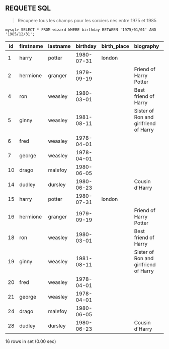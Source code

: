 
## REQUETE SQL

> Récupère tous les champs pour les sorciers nés entre 1975 et 1985

`mysql> SELECT * FROM wizard WHERE birthday BETWEEN '1975/01/01' AND '1985/12/31';`

| id | firstname | lastname | birthday   | birth_place | biography                             | is_muggle |
| ---|-----------|----------|------------|-------------|---------------------------------------|-----------|
|  1 | harry     | potter   | 1980-07-31 | london      |                                       |         0 |
|  2 | hermione  | granger  | 1979-09-19 |             | Friend of Harry Potter                |         0 |
|  4 | ron       | weasley  | 1980-03-01 |             | Best friend of Harry                  |         0 |
|  5 | ginny     | weasley  | 1981-08-11 |             | Sister of Ron and girlfriend of Harry |         0 |
|  6 | fred      | weasley  | 1978-04-01 |             |                                       |         0 |
|  7 | george    | weasley  | 1978-04-01 |             |                                       |         0 |
| 10 | drago     | malefoy  | 1980-06-05 |             |                                       |         0 |
| 14 | dudley    | dursley  | 1980-06-23 |             | Cousin d'Harry                        |         1 |
| 15 | harry     | potter   | 1980-07-31 | london      |                                       |         0 |
| 16 | hermione  | granger  | 1979-09-19 |             | Friend of Harry Potter                |         0 |
| 18 | ron       | weasley  | 1980-03-01 |             | Best friend of Harry                  |         0 |
| 19 | ginny     | weasley  | 1981-08-11 |             | Sister of Ron and girlfriend of Harry |         0 |
| 20 | fred      | weasley  | 1978-04-01 |             |                                       |         0 |
| 21 | george    | weasley  | 1978-04-01 |             |                                       |         0 |
| 24 | drago     | malefoy  | 1980-06-05 |             |                                       |         0 |
| 28 | dudley    | dursley  | 1980-06-23 |             | Cousin d'Harry                        |         1 |

16 rows in set (0.00 sec)
